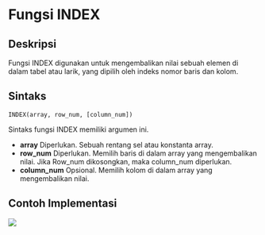 # Fungsi INDEX

## Deskripsi

Fungsi INDEX digunakan untuk mengembalikan nilai sebuah elemen di dalam tabel atau larik, yang dipilih oleh indeks nomor baris dan kolom.

## Sintaks

```text
INDEX(array, row_num, [column_num])
```

Sintaks fungsi INDEX memiliki argumen ini.

* **array** Diperlukan. Sebuah rentang sel atau konstanta array.
* **row\_num** Diperlukan. Memilih baris di dalam array yang mengembalikan nilai. Jika Row\_num dikosongkan, maka column\_num diperlukan.
* **column\_num** Opsional. Memilih kolom di dalam array yang mengembalikan nilai.

## Contoh Implementasi

![](https://github.com/deonetwo/team2/tree/12f5c2a0859ce47fd98fbf7b7380f6a3c0df0755/.gitbook/assets/gambar%20%282%29.png)

